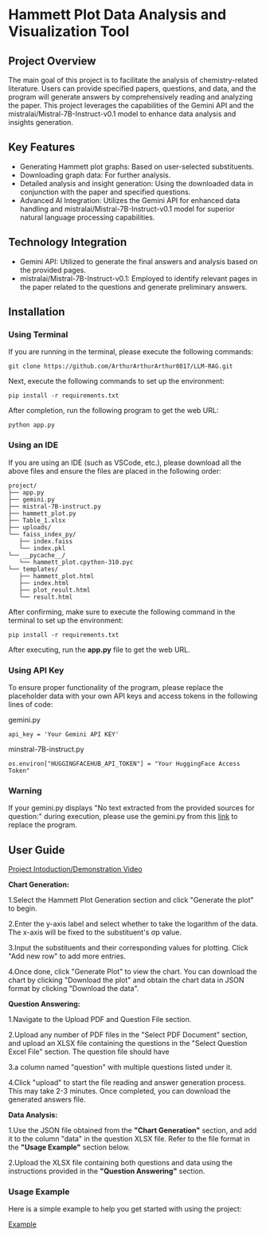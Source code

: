 # Hammett Plot Data Analysis and Visualization Tool

## Project Overview
The main goal of this project is to facilitate the analysis of chemistry-related literature. Users can provide specified papers, questions, and data, and the program will generate answers by comprehensively reading and analyzing the paper. This project leverages the capabilities of the Gemini API and the mistralai/Mistral-7B-Instruct-v0.1 model to enhance data analysis and insights generation.

## Key Features
- Generating Hammett plot graphs: Based on user-selected substituents.
- Downloading graph data: For further analysis.
- Detailed analysis and insight generation: Using the downloaded data in conjunction with the paper and specified questions.
- Advanced AI Integration: Utilizes the Gemini API for enhanced data handling and mistralai/Mistral-7B-Instruct-v0.1 model for superior natural language processing capabilities.

## Technology Integration
- Gemini API: Utilized to generate the final answers and analysis based on the provided pages.
- mistralai/Mistral-7B-Instruct-v0.1: Employed to identify relevant pages in the paper related to the questions and generate preliminary answers.

## Installation

### Using Terminal

If you are running in the terminal, please execute the following commands:

    git clone https://github.com/ArthurArthurArthur0817/LLM-RAG.git

Next, execute the following commands to set up the environment:

    pip install -r requirements.txt

After completion, run the following program to get the web URL:

    python app.py

### Using an IDE

If you are using an IDE (such as VSCode, etc.), please download all the above files and ensure the files are placed in the following order:

 ```
project/
├── app.py
├── gemini.py
├── mistral-7B-instruct.py
├── hammett_plot.py
├── Table_1.xlsx
├── uploads/
└── faiss_index_py/
    ├── index.faiss
    └── index.pkl
└── __pycache__/
    └── hammett_plot.cpython-310.pyc
└── templates/
    ├── hammett_plot.html
    ├── index.html
    ├── plot_result.html
    └── result.html
```

After confirming, make sure to execute the following command in the terminal to set up the environment:

    pip install -r requirements.txt

After executing, run the **app.py** file to get the web URL.

### Using API Key

To ensure proper functionality of the program, please replace the placeholder data with your own API keys and access tokens in the following lines of code:

gemini.py

    api_key = 'Your Gemini API KEY'
    
minstral-7B-instruct.py

    os.environ["HUGGINGFACEHUB_API_TOKEN"] = "Your HuggingFace Access Token"


### Warning

If your gemini.py displays "No text extracted from the provided sources for question:" during execution, please use the gemini.py from this [link](https://github.com/ArthurArthurArthur0817/Educational-Big-Data/blob/main/gemini.py(for%20google%20VM)) to replace the program.


## User Guide
[Project Intoduction/Demonstration Video](https://youtu.be/eci8HjQMh_I)


**Chart Generation:**

1.Select the Hammett Plot Generation section and click "Generate the plot" to begin.

2.Enter the y-axis label and select whether to take the logarithm of the data. The x-axis will be fixed to the substituent's σp value.

3.Input the substituents and their corresponding values for plotting. Click "Add new row" to add more entries.

4.Once done, click "Generate Plot" to view the chart. You can download the chart by clicking "Download the plot" and obtain the chart data in JSON format by clicking "Download the data".

**Question Answering:**

1.Navigate to the Upload PDF and Question File section.

2.Upload any number of PDF files in the "Select PDF Document" section, and upload an XLSX file containing the questions in the "Select Question Excel File" section. The question file should have 

3.a column named "question" with multiple questions listed under it.

4.Click "upload" to start the file reading and answer generation process. This may take 2-3 minutes. Once completed, you can download the generated answers file.

**Data Analysis:**

1.Use the JSON file obtained from the **"Chart Generation"** section, and add it to the column "data" in the question XLSX file. Refer to the file format in the **"Usage Example"** section below.

2.Upload the XLSX file containing both questions and data using the instructions provided in the **"Question Answering"** section.

### Usage Example
Here is a simple example to help you get started with using the project:

[Example](https://github.com/ArthurArthurArthur0817/LLM-RAG/blob/main/Example.pdf)







